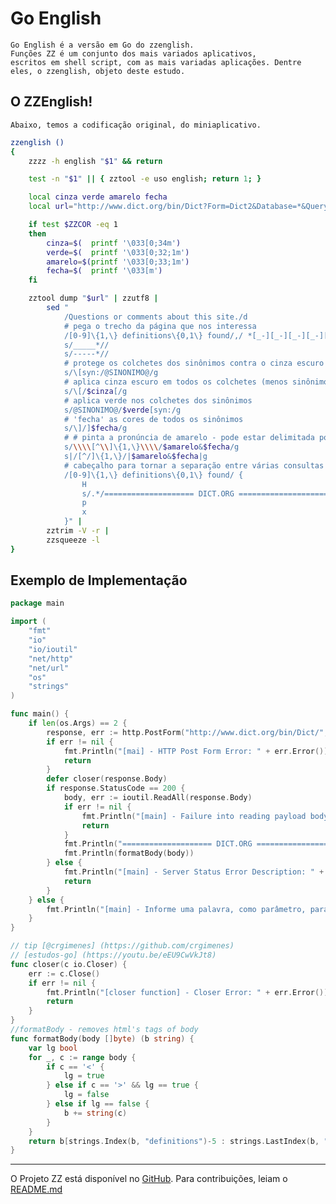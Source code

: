 # Go English

    Go English é a versão em Go do zzenglish.
    Funções ZZ é um conjunto dos mais variados aplicativos, 
	escritos em shell script, com as mais variadas aplicações. Dentre eles, o zzenglish, objeto deste estudo.

## O ZZEnglish!
    Abaixo, temos a codificação original, do miniaplicativo.
    
```sh
zzenglish ()
{
	zzzz -h english "$1" && return

	test -n "$1" || { zztool -e uso english; return 1; }

	local cinza verde amarelo fecha
	local url="http://www.dict.org/bin/Dict?Form=Dict2&Database=*&Query=$1"

	if test $ZZCOR -eq 1
	then
		cinza=$(  printf '\033[0;34m')
		verde=$(  printf '\033[0;32;1m')
		amarelo=$(printf '\033[0;33;1m')
		fecha=$(  printf '\033[m')
	fi

	zztool dump "$url" | zzutf8 |
		sed "
			/Questions or comments about this site./d
			# pega o trecho da página que nos interessa
			/[0-9]\{1,\} definitions\{0,1\} found/,/ *[_-][_-][_-][_-][_-]* *$/!d
			s/_____*//
			s/-----*//
			# protege os colchetes dos sinônimos contra o cinza escuro
			s/\[syn:/@SINONIMO@/g
			# aplica cinza escuro em todos os colchetes (menos sinônimos)
			s/\[/$cinza[/g
			# aplica verde nos colchetes dos sinônimos
			s/@SINONIMO@/$verde[syn:/g
			# 'fecha' as cores de todos os sinônimos
			s/\]/]$fecha/g
			# # pinta a pronúncia de amarelo - pode estar delimitada por \\ ou //
			s/\\\\[^\\]\{1,\}\\\\/$amarelo&$fecha/g
			s|/[^/]\{1,\}/|$amarelo&$fecha|g
			# cabeçalho para tornar a separação entre várias consultas mais visível no terminal
			/[0-9]\{1,\} definitions\{0,1\} found/ {
				H
				s/.*/==================== DICT.ORG ====================/
				p
				x
			}" |
		zztrim -V -r |
		zzsqueeze -l
}
```
## Exemplo de Implementação

```go
package main

import (
	"fmt"
	"io"
	"io/ioutil"
	"net/http"
	"net/url"
	"os"
	"strings"
)

func main() {
	if len(os.Args) == 2 {
		response, err := http.PostForm("http://www.dict.org/bin/Dict/", url.Values{"Form": {"Dict1"}, "Query": {os.Args[1]}, "Strategy": {"*"}, "Database": {"*"}, "submit": {"Submit query"}})
		if err != nil {
			fmt.Println("[mai] - HTTP Post Form Error: " + err.Error())
			return
		}
		defer closer(response.Body)
		if response.StatusCode == 200 {
			body, err := ioutil.ReadAll(response.Body)
			if err != nil {
				fmt.Println("[main] - Failure into reading payload body. " + err.Error())
				return
			}
			fmt.Println("==================== DICT.ORG ====================")
			fmt.Println(formatBody(body))
		} else {
			fmt.Println("[main] - Server Status Error Description: " + response.Status)
			return
		}
	} else {
		fmt.Println("[main] - Informe uma palavra, como parâmetro, para pesquisar no DICT.ORG")
	}
}

// tip [@crgimenes] (https://github.com/crgimenes) 
// [estudos-go] (https://youtu.be/eEU9CwVkJt8)
func closer(c io.Closer) { 
	err := c.Close()
	if err != nil {
		fmt.Println("[closer function] - Closer Error: " + err.Error())
		return
	}
}
//formatBody - removes html's tags of body
func formatBody(body []byte) (b string) {
	var lg bool
	for _, c := range body {
		if c == '<' {
			lg = true
		} else if c == '>' && lg == true {
			lg = false
		} else if lg == false {
			b += string(c)
		}
	}
	return b[strings.Index(b, "definitions")-5 : strings.LastIndex(b, "Questions")]
}
```
---
O Projeto ZZ está disponível no [GitHub](https://github.com/funcoeszz/funcoeszz).
Para contribuições, leiam o [README.md](https://github.com/funcoeszz/funcoeszz/blob/master/README.md)
